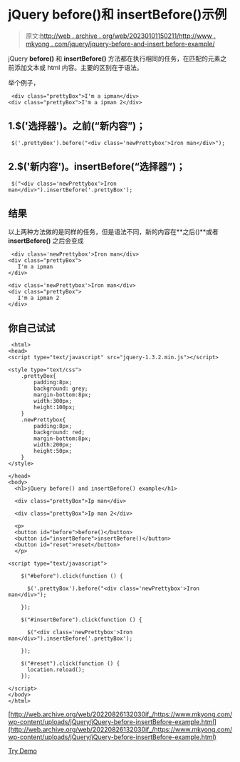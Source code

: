 # jQuery before()和 insertBefore()示例

> 原文:[http://web . archive . org/web/20230101150211/http://www . mkyong . com/jquery/jquery-before-and-insert before-example/](http://web.archive.org/web/20230101150211/http://www.mkyong.com/jquery/jquery-before-and-insertbefore-example/)

jQuery **before()** 和 **insertBefore()** 方法都在执行相同的任务，在匹配的元素之前添加文本或 html 内容。主要的区别在于语法。

举个例子，

```
 <div class="prettyBox">I'm a ipman</div>
<div class="prettyBox">I'm a ipman 2</div> 
```

## 1.$('选择器')。之前(“新内容”)；

```
 $('.prettyBox').before("<div class='newPrettybox'>Iron man</div>"); 
```

## 2.$('新内容')。insertBefore(“选择器”)；

```
 $("<div class='newPrettybox'>Iron man</div>").insertBefore('.prettyBox'); 
```

## 结果

以上两种方法做的是同样的任务，但是语法不同，新的内容在**之后()**或者 **insertBefore()** 之后会变成

```
 <div class='newPrettybox'>Iron man</div>
<div class="prettyBox">
   I'm a ipman
</div>

<div class='newPrettybox'>Iron man</div>
<div class="prettyBox">
   I'm a ipman 2
</div> 
```

## 你自己试试

```
 <html>
<head>
<script type="text/javascript" src="jquery-1.3.2.min.js"></script>

<style type="text/css">
	.prettyBox{
		padding:8px;
		background: grey;
		margin-bottom:8px;
		width:300px;
		height:100px;
	}
	.newPrettybox{
		padding:8px;
		background: red;
		margin-bottom:8px;
		width:200px;
		height:50px;
	}
</style>

</head>
<body>
  <h1>jQuery before() and insertBefore() example</h1>

  <div class="prettyBox">Ip man</div>

  <div class="prettyBox">Ip man 2</div>

  <p>
  <button id="before">before()</button>
  <button id="insertBefore">insertBefore()</button>
  <button id="reset">reset</button>
  </p>

<script type="text/javascript">

    $("#before").click(function () {

	  $('.prettyBox').before("<div class='newPrettybox'>Iron man</div>");

    });

	$("#insertBefore").click(function () {

	  $("<div class='newPrettybox'>Iron man</div>").insertBefore('.prettyBox');

    });

	$("#reset").click(function () {
	  location.reload();
    });

</script>
</body>
</html> 
```

[http://web.archive.org/web/20220826132030if_/https://www.mkyong.com/wp-content/uploads/jQuery/jQuery-before-insertBefore-example.html](http://web.archive.org/web/20220826132030if_/https://www.mkyong.com/wp-content/uploads/jQuery/jQuery-before-insertBefore-example.html)

[Try Demo](http://web.archive.org/web/20220826132030/http://www.mkyong.com/wp-content/uploads/jQuery/jQuery-before-insertBefore-example.html)<input type="hidden" id="mkyong-current-postId" value="5145">